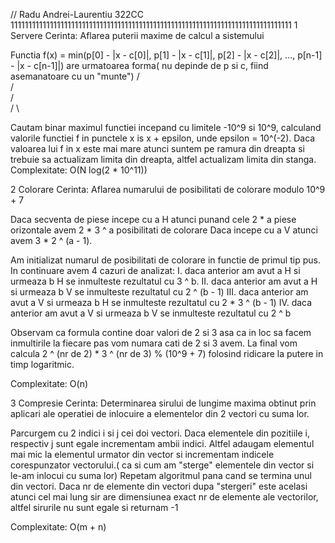 // Radu Andrei-Laurentiu 322CC
1111111111111111111111111111111111111111111111111111111111111111111111111111111
1 Servere
Cerinta: Aflarea puterii maxime de calcul a sistemului

Functia f(x) = min(p[0] - |x - c[0]|, p[1] - |x - c[1]|, p[2] - |x - c[2]|, 
..., p[n-1] - |x - c[n-1]|) are urmatoarea forma( nu depinde de p si c, 
fiind asemanatoare cu un "munte")
   /\
  /  \
 /    \
/      \

Cautam binar maximul functiei incepand cu limitele -10^9 si 10^9,
calculand valorile functiei f in punctele x is x + epsilon, 
unde epsilon = 10^(-2).
Daca valoarea lui f in x este mai mare atunci suntem pe ramura
din dreapta si trebuie sa actualizam limita din dreapta, altfel
actualizam limita din stanga.
Complexitate: O(N log(2 * 10^11)) 

2 Colorare
Cerinta: Aflarea numarului de posibilitati de colorare modulo 10^9 + 7

Daca secventa de piese incepe cu a H atunci punand cele 2 * a piese 
orizontale avem 2 * 3 ^ a posibilitati de colorare
Daca incepe cu a V atunci avem 3 * 2 ^ (a - 1).

Am initializat numarul de posibilitati de colorare in functie de primul 
tip pus.
In continuare avem 4 cazuri de analizat:
I. daca anterior am avut a H si urmeaza b H se inmulteste rezultatul 
cu 3 ^ b.
II. daca anterior am avut a H si urmeaza b V se inmulteste rezultatul 
cu 2 ^ (b - 1)
III. daca anterior am avut a V si urmeaza b H se inmulteste rezultatul
cu 2 * 3 ^ (b - 1)
IV. daca anterior am avut a V si urmeaza b V se inmulteste rezultatul
cu 2 ^ b

Observam ca formula contine doar valori de 2 si 3 asa ca in loc sa facem
inmultirile la fiecare pas vom numara cati de 2 si 3 avem.
La final vom calcula 2 ^ (nr de 2) * 3 ^ (nr de 3) % (10^9 + 7)
folosind ridicare la putere in timp logaritmic.

Complexitate: O(n)

3 Compresie
Cerinta: Determinarea sirului de lungime maxima obtinut prin aplicari
ale operatiei de inlocuire a elementelor din 2 vectori cu suma lor.

Parcurgem cu 2 indici i si j cei doi vectori.
Daca elementele din pozitiile i, respectiv j sunt egale incrementam
ambii indici. 
Altfel adaugam elementul mai mic la elementul urmator din vector si
incrementam indicele corespunzator vectorului.( ca si cum am "sterge"
elementele din vector si le-am inlocui cu suma lor)
Repetam algoritmul pana cand se termina unul din vectori.
Daca nr de elemente din vectori dupa "stergeri" este acelasi atunci
cel mai lung sir are dimensiunea exact nr de elemente ale vectorilor, 
altfel sirurile nu sunt egale si returnam -1

Complexitate: O(m + n)
